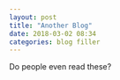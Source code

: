 ```yaml
---
layout: post
title: "Another Blog"
date: 2018-03-02 08:34
categories: blog filler
---
```

Do people even read these?
